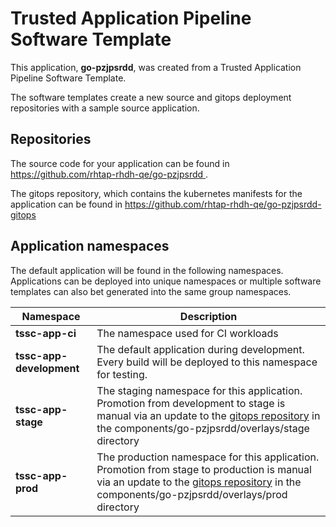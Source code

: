 # Trusted Application Pipeline Software Template

This application, **go-pzjpsrdd**, was created from a Trusted Application Pipeline Software Template.

The software templates create a new source and gitops deployment repositories with a sample source application. 

## Repositories

The source code for your application can be found in [https://github.com/rhtap-rhdh-qe/go-pzjpsrdd ](https://github.com/rhtap-rhdh-qe/go-pzjpsrdd ).
 
The gitops repository, which contains the kubernetes manifests for the application can be found in 
[https://github.com/rhtap-rhdh-qe/go-pzjpsrdd-gitops ](https://github.com/rhtap-rhdh-qe/go-pzjpsrdd-gitops ) 

## Application namespaces 

The default application will be found in the following namespaces. Applications can be deployed into unique namespaces or multiple software templates can also bet generated into the same group namespaces.  

|  Namespace   |  Description   |  
| -------- | -------- |
| **tssc-app-ci** | The namespace used for CI workloads |
| **tssc-app-development** | The default application during development. Every build will be deployed to this namespace for testing. |
| **tssc-app-stage** | The staging namespace for this application. Promotion from development to stage is manual via an update to the [gitops repository](https://github.com/rhtap-rhdh-qe/go-pzjpsrdd-gitops ) in the components/go-pzjpsrdd/overlays/stage directory |
| **tssc-app-prod** | The production namespace for this application. Promotion from stage to production is manual via an update to the [gitops repository](https://github.com/rhtap-rhdh-qe/go-pzjpsrdd-gitops ) in the components/go-pzjpsrdd/overlays/prod directory |